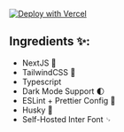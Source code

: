 

[![Deploy with Vercel](https://vercel.com/button)](https://vercel.com/new/clone?repository-url=https%3A%2F%2Fgithub.com%2Fcristicretu%2Fts-next-tailwind-template)

## Ingredients ✨:

- NextJS 🚀
- TailwindCSS 🦄
- Typescript 
- Dark Mode Support 🌓
- ESLint + Prettier Config 📂
- Husky 🐶
- Self-Hosted Inter Font ␊
